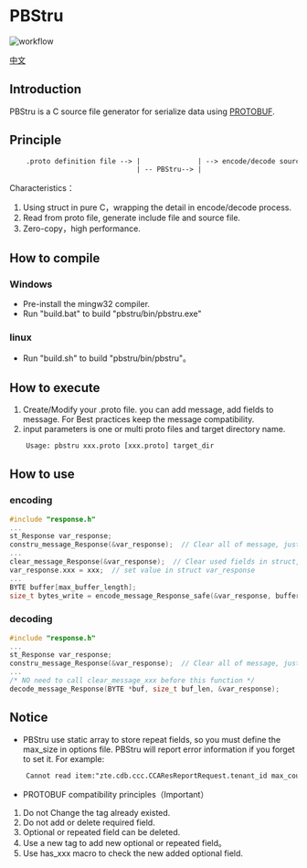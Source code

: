 # PBStru

![workflow](https://github.com/shenjian74/pbstru/actions/workflows/build.yaml/badge.svg)

[中文](README-cn.md)

## Introduction

PBStru is a C source file generator for serialize data using [PROTOBUF](https://github.com/protocolbuffers/protobuf).

## Principle

``` txt
    .proto definition file --> |              | --> encode/decode source code --> | --> Link with your application
                               | -- PBStru--> |                                   |
```

Characteristics：

1. Using struct in pure C，wrapping the detail in encode/decode process.
1. Read from proto file, generate include file and source file.
1. Zero-copy，high performance.

## How to compile

### Windows

- Pre-install the mingw32 compiler.
- Run "build.bat" to build "pbstru/bin/pbstru.exe"

### linux

- Run "build.sh" to build "pbstru/bin/pbstru"。

## How to execute

1. Create/Modify your .proto file. you can add message, add fields to message. For Best practices keep the message compatibility.
2. input parameters is one or multi proto files and target directory name.

``` txt
    Usage: pbstru xxx.proto [xxx.proto] target_dir
```

## How to use

### encoding

```C
#include "response.h"
...
st_Response var_response;
constru_message_Response(&var_response);  // Clear all of message, just like memset, call it once.
...
clear_message_Response(&var_response);  // Clear used fields in struct, call it before encoding.
var_response.xxx = xxx;  // set value in struct var_response
...
BYTE buffer[max_buffer_length];
size_t bytes_write = encode_message_Response_safe(&var_response, buffer, sizeof(buffer));  // encode message
```

### decoding

```C
#include "response.h"
...
st_Response var_response;
constru_message_Response(&var_response);  // Clear all of message, just like memset, call it once.
...
/* NO need to call clear_message_xxx before this function */
decode_message_Response(BYTE *buf, size_t buf_len, &var_response);
```

## Notice

- PBStru use static array to store repeat fields, so you must define the max_size in options file. PBStru will report error information if you forget to set it. For example:

``` txt
    Cannot read item:"zte.cdb.ccc.CCAResReportRequest.tenant_id max_count:?" from option file.
```

- PROTOBUF compatibility principles（Important）

1. Do not Change the tag already existed.
1. Do not add or delete required field.
1. Optional or repeated field can be deleted.
1. Use a new tag to add new optional or repeated field。
1. Use has_xxx macro to check the new added optional field.

